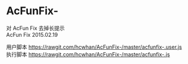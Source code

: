 # AcFunFix-  
  
对 AcFun Fix 去掉长提示  
AcFun Fix 2015.02.19  
  
用户脚本 https://rawgit.com/hcwhan/AcFunFix-/master/acfunfix-.user.js  
执行脚本 https://rawgit.com/hcwhan/AcFunFix-/master/acfunfix-.js  
